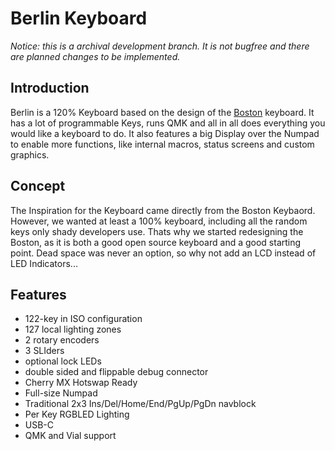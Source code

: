 # Berlin Keyboard

*Notice: this is a archival development branch. It is not bugfree and there are planned changes to be implemented.*

## Introduction
Berlin is a 120% Keyboard based on the design of the [Boston](https://github.com/bluepylons/Boston) keyboard. 
It has a lot of programmable Keys, runs QMK and all in all does everything you would like a keyboard to do.
It also features a big Display over the Numpad to enable more functions, like internal macros, status screens and custom graphics.

## Concept
The Inspiration for the Keyboard came directly from the Boston Keybaord. 
However, we wanted at least a 100% keyboard, including all the random keys only shady developers use.
Thats why we started redesigning the Boston, as it is both a good open source keyboard and a good starting point.
Dead space was never an option, so why not add an LCD instead of LED Indicators...

## Features
* 122-key in ISO configuration
* 127 local lighting zones
* 2 rotary encoders
* 3 SLIders
* optional lock LEDs 
* double sided and flippable debug connector
* Cherry MX Hotswap Ready
* Full-size Numpad
* Traditional 2x3 Ins/Del/Home/End/PgUp/PgDn navblock 
* Per Key RGBLED Lighting
* USB-C
* QMK and Vial support
